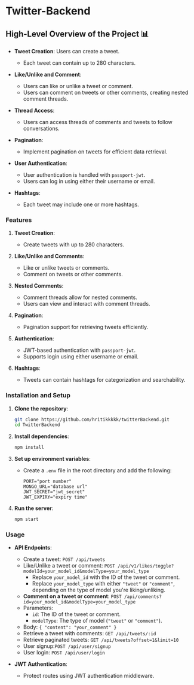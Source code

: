 
# Twitter-Backend

## High-Level Overview of the Project 📊

- **Tweet Creation**: Users can create a tweet.
  - Each tweet can contain up to 280 characters.
  
- **Like/Unlike and Comment**: 
  - Users can like or unlike a tweet or comment.
  - Users can comment on tweets or other comments, creating nested comment threads.

- **Thread Access**: 
  - Users can access threads of comments and tweets to follow conversations.

- **Pagination**: 
  - Implement pagination on tweets for efficient data retrieval.

- **User Authentication**:
  - User authentication is handled with `passport-jwt`.
  - Users can log in using either their username or email.

- **Hashtags**: 
  - Each tweet may include one or more hashtags.

### Features

1. **Tweet Creation**: 
   - Create tweets with up to 280 characters.
  
2. **Like/Unlike and Comments**:
   - Like or unlike tweets or comments.
   - Comment on tweets or other comments.

3. **Nested Comments**:
   - Comment threads allow for nested comments.
   - Users can view and interact with comment threads.

4. **Pagination**:
   - Pagination support for retrieving tweets efficiently.

5. **Authentication**:
   - JWT-based authentication with `passport-jwt`.
   - Supports login using either username or email.

6. **Hashtags**:
   - Tweets can contain hashtags for categorization and searchability.

### Installation and Setup

1. **Clone the repository**:
   ```sh
   git clone https://github.com/hritikkkkk/twitterBackend.git
   cd TwitterBackend
   ```

2. **Install dependencies**:
   ```sh
   npm install
   ```

3. **Set up environment variables**:
   - Create a `.env` file in the root directory and add the following:
     ```env
     PORT="port number"
     MONGO_URL="database url"
     JWT_SECRET="jwt_secret"
     JWT_EXPIRY="expiry time"
     ```

4. **Run the server**:
   ```sh
   npm start
   ```

### Usage

- **API Endpoints**:
  - Create a tweet: `POST /api/tweets`
  - Like/Unlike a tweet or comment: `POST /api/v1/likes/toggle?modelId=your_model_id&modelType=your_model_type`
    - Replace `your_model_id` with the ID of the tweet or comment.
    - Replace `your_model_type` with either `"tweet"` or `"comment"`, depending on the type of model you're liking/unliking.
  - **Comment on a tweet or comment**: `POST /api/comments?id=your_model_id&modelType=your_model_type`
  - Parameters:
    - `id`: The ID of the tweet or comment.
    - `modelType`: The type of model (`"tweet"` or `"comment"`).
  - Body: `{ "content": "your_comment" }`
  - Retrieve a tweet with comments: `GET /api/tweets/:id`
  - Retrieve paginated tweets: `GET /api/tweets?offset=1&limit=10`
  - User signup:`POST /api/user/signup`
  - User login: `POST /api/user/login`

- **JWT Authentication**:
  - Protect routes using JWT authentication middleware.






